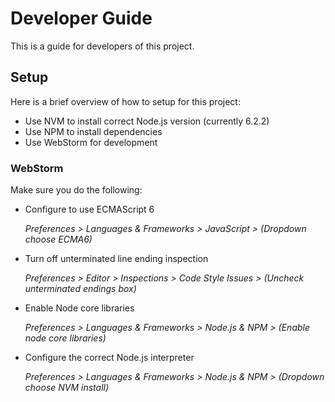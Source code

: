 # Developer Guide

This is a guide for developers of this project.


## Setup

Here is a brief overview of how to setup for this project:

* Use NVM to install correct Node.js version (currently 6.2.2)
* Use NPM to install dependencies
* Use WebStorm for development


### WebStorm

Make sure you do the following:

* Configure to use ECMAScript 6

    *Preferences > Languages & Frameworks > JavaScript > (Dropdown choose ECMA6)*

* Turn off unterminated line ending inspection

    *Preferences > Editor > Inspections > Code Style Issues > (Uncheck unterminated endings box)*

* Enable Node core libraries

    *Preferences > Languages & Frameworks > Node.js & NPM > (Enable node core libraries)*
     
* Configure the correct Node.js interpreter

    *Preferences > Languages & Frameworks > Node.js & NPM > (Dropdown choose NVM install)*
